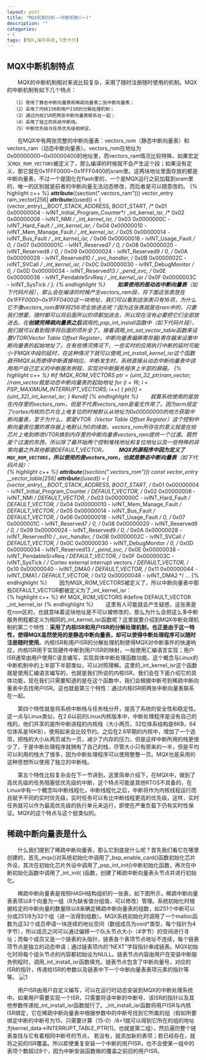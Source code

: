 ```yaml
---
layout: post
title: "MQX机制分析——中断机制(一)"
description: ""
categories: 
- C
tags: [MQX,操作系统,飞思卡尔]
---
```


## MQX中断机制特点 ##
　　MQX的中断机制相对来说比较复杂，采用了随时注册随时使用的机制。MQX的中断机制有如下几个特点：
 
    　　（1）使用了静态中断向量表和稀疏向量表二张中断向量表；  
    　　（2）采用了内核ISR和用户ISR的分解处理机制；  
    　　（3）通过内核ISR把两张中断向量表联系在一起；  
    　　（4）采用了独立的系统中断栈。
    　　（5）中断优先级与任务优先级相绑定。

　　在MQX中有两张完整的中断向量表：vectors\_rom（静态中断向量表）和vectors\_ram（动态中断向量表）。vectors\_rom在地址为0x00000000~0x00000400的地址里，而vectors\_ram情况比较特殊，如果宏定义`MQX_ROM_VECTORS`被定义了，那么编译的时候就不会产生这个段；如果没有定义，那它就在0x1FFF0000~0x1FFF0400的sram里。这两块地址里面存放的都是中断向量表，不过一个是固化在flash里的，一个是MQX运行之前加载到sram里的，唯一的区别就是前者的中断向量无法动态修改，而后者是可以随意改的。
{% highlight c++ %}
 __attribute__((section(".vectors_ram"))) vector_entry ram_vector[256] __attribute__((used)) =
 {
        (vector_entry)__BOOT_STACK_ADDRESS,
        BOOT_START,        /* 0x01  0x00000004   -  ivINT_Initial_Program_Counter*/
        _int_kernel_isr,   /* 0x02  0x00000008   -   ivINT_NMI                   */
        _int_kernel_isr,   /* 0x03  0x0000000C   -   ivINT_Hard_Fault            */
        _int_kernel_isr,   /* 0x04  0x00000010   -   ivINT_Mem_Manage_Fault      */
        _int_kernel_isr,   /* 0x05  0x00000014   -   ivINT_Bus_Fault             */
        _int_kernel_isr,   /* 0x06  0x00000018   -   ivINT_Usage_Fault           */
        0,                 /* 0x07  0x0000001C   -   ivINT_Reserved7             */
        0,                 /* 0x08  0x00000020   -   ivINT_Reserved8             */
        0,                 /* 0x09  0x00000024   -   ivINT_Reserved9             */
        0,                 /* 0x0A  0x00000028   -   ivINT_Reserved10            */
        _svc_handler,      /* 0x0B  0x0000002C   -   ivINT_SVCall                */
        _int_kernel_isr,   /* 0x0C  0x00000030   -   ivINT_DebugMonitor          */
        0,                 /* 0x0D  0x00000034   -   ivINT_Reserved13            */
        _pend_svc,         /* 0x0E  0x00000038   -   ivINT_PendableSrvReq        */
        _int_kernel_isr    /* 0x0F  0x0000003C   -   ivINT_SysTick               */
    };
{% endhighlight %} 
　　**如果使用的是动态中断向量表**（如下代码片段），那么会在编译的时候产生vectors\_ram段，将下面这张表放在0x1FFF0000~0x1FFF0400这一块地址，我们可以看到这张表只有16项，为什么它不像vectors\_rom那样将256项全放进去呢？因为这张表就是在ram中的，只要我们想要，随时都可以将后面所以的项都加进去，所以现在没有必要把它们全部放进去。在**创建完稀疏向量表之后**调用的\_psp\_int\_install函数中（如下代码片段），我们就可以看到程序将后面的项补全了。接着调用\_int\_set\_vector\_table函数来设置VTOR(Vector Table Offset Register，中断向量表偏移寄存器)寄存器来设置中断向量表的起始地址了。在有些情况情况下，一些实时的应用执行中断的延时可能小于MQX中段的延时，在这种情况下就可以使用\_int\_install\_kernel\_isr这个函数避开MQX从而使得中断直接响应。中断发生时，系统直接从动态中断向量表中调用用户自己定义的中断服务例程，实现对中断服务程序上半部的屏蔽。
{% highlight c++ %}
#if !MQX_ROM_VECTORS
    ptr = (uint_32_ptr)ram_vector;   //ram_vector就是动态中断向量表的起始地址
    for (i = 16; i < PSP_MAXIMUM_INTERRUPT_VECTORS; i++) {
        ptr[i] = (uint_32)_int_kernel_isr;
    }
#endif
{% endhighlight %} 
　　就算系统使用的是放在内存里的vectors_ram，但是不代表vectors_ram是毫无作用了。因为arm规定了cortex内核的芯片在上电复位的时候默认从地址为0x00000000的地方获取中断向量表，至于为什么，那是VTOR（Vector Table Offset Register）这个控制中断向量表位置的寄存器上电默认为0的缘故。vectors\_rom所存在的意义就是在给芯片上电到修改VTOR换到内存里的中断向量表vectors\_ram提供一个过渡。既然是个过渡的东西，所以除了最开始两个控制堆栈地址和复位地址以及一些特殊的异常向量之外其他都是DEFAULT\_VECTOR。
　　**MQX的源程序中因为定义了`MQX_ROM_VECTORS`，所以使用的是vectors_rom，也就是静态中断向量表**（如下代码片段）：    
{% highlight c++ %}
__attribute__((section(".vectors_rom"))) const vector_entry __vector_table[256] __attribute__((used)) = 
{
    (vector_entry)__BOOT_STACK_ADDRESS,
    BOOT_START,         /* 0x01  0x00000004   -   ivINT_Initial_Program_Counter */
    DEFAULT_VECTOR,     /* 0x02  0x00000008   -   ivINT_NMI                     */
    DEFAULT_VECTOR,     /* 0x03  0x0000000C   -   ivINT_Hard_Fault              */
    DEFAULT_VECTOR,     /* 0x04  0x00000010   -   ivINT_Mem_Manage_Fault        */
    DEFAULT_VECTOR,     /* 0x05  0x00000014   -   ivINT_Bus_Fault               */
    DEFAULT_VECTOR,     /* 0x06  0x00000018   -   ivINT_Usage_Fault             */
    0,                  /* 0x07  0x0000001C   -   ivINT_Reserved7               */
    0,                  /* 0x08  0x00000020   -   ivINT_Reserved8               */
    0,                  /* 0x09  0x00000024   -   ivINT_Reserved9               */
    0,                  /* 0x0A  0x00000028   -   ivINT_Reserved10              */
    _svc_handler,       /* 0x0B  0x0000002C   -   ivINT_SVCall                  */
    DEFAULT_VECTOR,     /* 0x0C  0x00000030   -   ivINT_DebugMonitor            */
    0,                  /* 0x0D  0x00000034   -   ivINT_Reserved13              */
    _pend_svc,          /* 0x0E  0x00000038   -   ivINT_PendableSrvReq          */
    DEFAULT_VECTOR,     /* 0x0F  0x0000003C   -   ivINT_SysTick                 */
    /* Cortex external interrupt vectors                                        */
    DEFAULT_VECTOR,     /* 0x10  0x00000040   -   ivINT_DMA0                    */
    DEFAULT_VECTOR,     /* 0x11  0x00000044   -   ivINT_DMA1                    */
    DEFAULT_VECTOR,     /* 0x12  0x00000048   -   ivINT_DMA2                    */
...
{% endhighlight %} 
　　因为MQX_ROM_VECTORS被定义了，所以中断向量表中那些DEFAULT_VECTOR都被定义为了_int_kernel_isr：  
{% highlight c++ %}
#if MQX_ROM_VECTORS
    #define DEFAULT_VECTOR  _int_kernel_isr
{% endhighlight %} 
　　这里有人可能就会产生疑惑，这张表是在rom区的，也就意味着这块地址是不可以被修改的，那么为什么会把这么多中断服务例程都定义为相同的\_int\_kernel\_isr函数呢？这里就要介绍到MQX中断处理机制的第二个特性：**采用了内核ISR和用户ISR的分解处理机制，也正是由于这一特性，使得MQX虽然使用的是静态中断向量表，却可以使得中断处理程序可以随时注册随时使用**。内核ISR和用户ISR的分解处理机制使得MQX对中断事件的快速响应，内核ISR用于实现硬件中断到用户ISR的映射，一般使用汇编语言实现；用户ISR通常由用户使用C语言编写，实现具体中断处理函数功能。这个概念与Linux的中断机制中的上半部下半部类似，可以对照理解。这里的\_int\_kernel\_isr这个函数就是使用汇编语言编写的，也就是我们所说的内核ISR，我们会在下面介绍它的具体功能，现在我们只需要知道的是在这个函数中，我们会根据中断号到稀疏中断向量表中去找用户ISR。这也就是第三个特性：通过内核ISR把两张中断向量表联系在一起。

　　第四个特性就是将系统中断栈与任务栈分开，提高了系统的安全性和稳定性。这一点与Linux类似，在2.6以前的Linux内核版本中，中断处理程序是没有自己的栈的，他们共享的是所中断进程的内核栈（大小两页，32位体系结构是8KB，64位体系是16KB），使用起来会比较节约。之后在2.6早期的内核中，增加了一个选项，把栈的大小从两页减为一页，减少了内存的压力，但是这样中断所用的栈更很少了，于是中断处理程序就拥有了自己的栈，尽管大小只有原来的一半，但是平均可以利用的栈大了很多，因为中断处理程序可以使用整整一页。MQX也是采用的这种思想所以使用了独立的中断栈。

　　第五个特性比较复杂会在下一节讲到，这里简单介绍下，在MQX中，做到了高优先级的任务阻塞低优先级的中断，这个特点可能是其他RTOS不具备的，在Linux中有一个概念叫中断线程化，中断线程化之后，中断将作为内核线程运行而且赋予不同的实时优先级，实时任务可以有比中断线程更高的优先级，这样，实时任务就可以作为最高优先级的执行单元来运行，即使在严重负载下仍有实时性保证。MQX的这个特点与这个挺类似的。
## 稀疏中断向量表是什么 ##
　　什么我们提到了稀疏中断向量表，那么它到底是什么呢？首先我们看它在哪里创建的，首先\_mqx()对系统初始化中调用了\_bsp\_enable\_card()函数初始化芯片外设，其次在初始化芯片外设中调用了\_psp\_int\_init()中断初始化函数，再次在中断初始化函数中调用了\_int\_init( )函数，创建了稀疏中断向量表头节点并进行初始化。

　　稀疏中断向量表是按照HASH结构组织的一张表，如下图所示，稀疏中断向量表表项以8个向量为一组（8为缺省值分组值，可以修改）管理。系统初始化时根据给定的中断向量的数量除以8来确定稀疏中断向量表的组数，如251个中断可以分成251/8为32个组（进一法得到组数）。MQX系统初始化时调用了一个malloc函数为这32个成员申请一块连续的地址空间（数组成员为void*类型，每个指针为4字节），所以成员之间可以通过偏移一个队头节点大小（4字节）的空间进行寻址；而每个成员又是一个链表的头指针，链表各个表项节点地址不连续，每个链表项节点是独立的动态申请；通过链表项内的“NEXT”字段指针串成链表。MQX初始化时将每个组头节点的内容都初始设为NULL。链表节点内容由用户在安装中断服务例程时，调用\_int\_install\_isr函数填充。链表节点包含了中断向量号，对应的ISR的指针，传递给ISR的参数以及链表中下一个中断向量表表项元素的指针等等。
![1](http://github-blog.qiniudn.com/2014-02-25-mqx-interrupt-1-1.png-BlogPic)  

　　用户ISR由用户自定义编写，可以在运行时动态安装到MQX的中断处理系统中。如果用户需要实现一个ISR，只需要将该中断的中断号、该ISR的指针以及其他参数传递给\_int\_install\_isr函数就行了。\_int\_install\_isr函数将用户ISR与内核ISR绑定，它在稀疏中断向量表中根据参数中的中断号找到它所属的组（假如所要绑定中断的中断号为15，只需要计算（15-0）/8=1就可以得到它所在的组的地址为kernel\_data->INTERRUPT\_TABLE\_PTR[1]，也就是第二组），然后遍历整个链表查找与它有着相同中断号的节点， 若没有，就添加新的表项；若已经存在，就将之前的ISR覆盖。所以即使重复安装一个中断的用户ISR，也不会使某一组中的表项个数超过8个，因为中断安装函数做的覆盖之前旧的用户ISR。  

	
